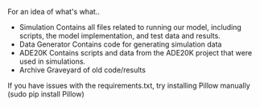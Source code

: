 For an idea of what's what..

- Simulation
Contains all files related to running our model, including scripts, the model implementation, and test data and results.
- Data Generator
Contains code for generating simulation data
- ADE20K
Contains scripts and data from the ADE20K project that were used in simulations.
- Archive
Graveyard of old code/results

If you have issues with the requirements.txt, try installing Pillow manually (sudo pip install Pillow)
